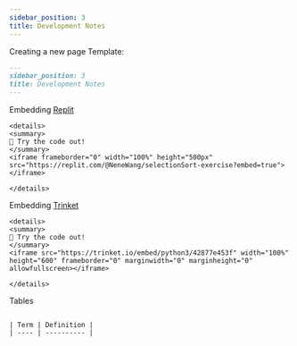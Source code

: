 ```yaml
---
sidebar_position: 3
title: Development Notes
---
```



Creating a new page Template:
```markdown
---
sidebar_position: 3
title: Development Notes
---

```

Embedding [Replit](https://replit.com/~)
```
<details>
<summary>
🧪 Try the code out! 
</summary>
<iframe frameborder="0" width="100%" height="500px" src="https://replit.com/@NeneWang/selectionSort-exercise?embed=true"></iframe>

</details>
```

Embedding [Trinket](https://trinket.io/)
```
<details>
<summary>
🧪 Try the code out! 
</summary>
<iframe src="https://trinket.io/embed/python3/42877e453f" width="100%" height="600" frameborder="0" marginwidth="0" marginheight="0" allowfullscreen></iframe>

</details>
```

Tables
```

| Term | Definition |
| ---- | ---------- |

```






